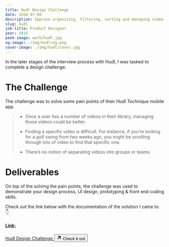 ```yaml
---
title: Hudl Design Challenge
date: 2016-07-08
description: Improve organizing, filtering, sorting and managing video within Hudl Technique.
slug: hudl
job-title: Product Designer
year: 2015
peek-image: work/hudl.jpg
og-image: ./img/hudl/og.png
cover-image: ./img/hudl/cover.jpg
---
```


In the later stages of the interview process with Hudl, I was tasked to complete a design challenge.

# The Challenge

The challenge was to solve some pain points of their _Hudl Technique_ mobile app.

> - Once a user has a number of videos in their library, managing those videos could be better.
>
> - Finding a specific video is difficult. For instance, if you’re looking for a golf swing from two weeks ago, you might be scrolling through lots of video to find that specific one.
>
> - There’s no notion of separating videos into groups or teams.

# Deliverables

On top of the solving the pain points, the challenge was used to demonstrate your design process, UI design, prototyping & front end coding skills.

Check out the link below with the documentation of the solution I came to. 👇

<div class="link-card">
  <a href="/hudl" target="_blank" class="bg-neutrala-90 border-neutral-800 hover:bg-neutral-800 hover:border-neutral-800 border rounded px-3 py-1 pb-3 px-3 px-2 my-4 lg:my-6 max-w-lg flex flex-wrap transition ease-linear" target="_blank">
    <h4 class="text-sm text-neutral-700 uppercase font-bold mb-0 lg:mb-0 ">Link:</h4>
    <span class= "text-lg lg:text-xl w-full">Hudl Design Challenge</span>
    <button class="fill-current rounded text-neutral-500 bg-neutral-800 py-1 px-2 flex items-center mt-1">
      <svg class="mr-1 opacity-75" height="16" viewBox="0 0 24 24" width="16" xmlns="http://www.w3.org/2000/svg"><path d="m13.8786797 8h-6.3786797c-.82842712 0-1.5-.67157288-1.5-1.5s.67157288-1.5 1.5-1.5h10c.8284271 0 1.5.67157288 1.5 1.5v10c0 .8284271-.6715729 1.5-1.5 1.5s-1.5-.6715729-1.5-1.5v-6.3786797l-8.95020426 8.9502043c-.58578644.5857864-1.53553391.5857864-2.12132035 0-.58578643-.5857864-.58578643-1.5355339 0-2.1213203z"/></svg>
      <span class="label text-sm leading-tight">Check it out</span>
    </button>
  </a>
</div>
